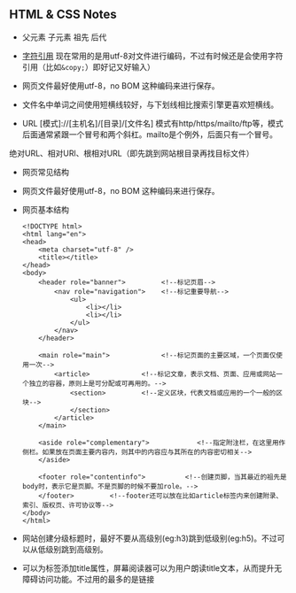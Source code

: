 ## HTML & CSS Notes


* 父元素 子元素 祖先 后代

* [字符引用](http://elizabethcastro.com/html/extras/entities.html) 现在常用的是用utf-8对文件进行编码，不过有时候还是会使用字符引用（比如`&copy;`）即好记又好输入）

* 网页文件最好使用utf-8，no BOM 这种编码来进行保存。

* 文件名中单词之间使用短横线较好，与下划线相比搜索引擎更喜欢短横线。

* URL [模式]://[主机名]/[目录]/[文件名] 模式有http/https/mailto/ftp等，模式后面通常紧跟一个冒号和两个斜杠。mailto是个例外，后面只有一个冒号。

绝对URL、相对URl、根相对URL（即先跳到网站根目录再找目标文件）

* 网页常见结构
* 网页文件最好使用utf-8，no BOM 这种编码来进行保存。

* 网页基本结构

    ```
    <!DOCTYPE html>
    <html lang="en">
    <head>
        <meta charset="utf-8" />
        <title></title>
    </head>
    <body>
        <header role="banner">         <!--标记页眉-->
            <nav role="navigation">    <!--标记重要导航-->
                <ul>
                    <li></li>
                    <li></li>
                </ul>
            </nav>
        </header>

        <main role="main">             <!--标记页面的主要区域，一个页面仅使用一次-->
            <article>             <!--标记文章，表示文档、页面、应用或网站一个独立的容器，原则上是可分配或可再用的。-->
                <section>         <!--定义区块，代表文档或应用的一个一般的区块-->
                </section>
            </article>
        </main>

        <aside role="complementary">            <!--指定附注栏，在这里用作侧栏。如果放在页面主要内容内，则其中的内容应与其所在的内容密切相关-->
        </aside>

        <footer role="contentinfo">          <!--创建页脚，当其最近的祖先是body时，表示它是页脚。不是页脚的时候不要加role。-->
        </footer>         <!--footer还可以放在比如article标签内来创建附录、索引、版权页、许可协议等-->
    </body>
    </html>
    ```

* 网站创建分级标题时，最好不要从高级别(eg:h3)跳到低级别(eg:h5)。不过可以从低级别跳到高级别。

* 可以为标签添加title属性，屏幕阅读器可以为用户朗读title文本，从而提升无障碍访问功能。不过用的最多的是链接




<!---->
